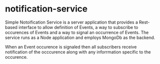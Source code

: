 notification-service
====================
Simple Notoification Service is a server application that provides a Rest-based interface to allow definition of Events,
a way to subscribe to occurences of Events and a way to signal an occurrence of Events. The service runs as a Node application and employs MongoDb as the backend.

When an Event occurence is signaled then all subscribers receive notification of the occcurence along with any inforrmation specific to the occurence.
